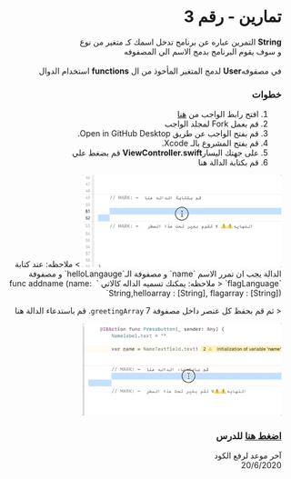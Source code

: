 
<div dir="rtl">
 
# تمارين  - رقم 3
  
 **String** التمرين عباره عن برنامج تدخل اسمك كـ متغير من  نوع  \
 و سوف يقوم البرنامج بدمج الاسم الي المصفوفه \
 \
    في مصفوفه**User** لدمج المتغير المأخوذ من ال   **functions** استخدام الدوال  

 
### خطوات 
1. افتح رابط الواجب من [هنا](https://github.com/kuwaitcodes/ios-cw-3)
2. قم بعمل Fork لمجلد الواجب
3. قم بفتح الواجب عن طريق Open in GitHub Desktop.
4.  قم بفتح المشروع بالـ Xcode.
5.   على جهتك اليسار**ViewController.swift** قم بضغط علي 
6. قم بكتابة الدالة هنا
<img src="/funcgif.gif" width="350px">
> ملاحظه:  عند كتابة الدالة يجب ان تمرر الاسم  `name` و مصفوفة الـ`helloLangauge` و مصفوفة `flagLanguage`
< ملاحظه: يمكنك تسميه الداله  كالاتي `  func addname (name: String,helloarray : [String], flagarray : [String])`

< ثم قم بحفظ كل عنصر داخل مصفوفة `greetingArray`
7. قم باستدعاء الدالة  هنا 

<img src="/gifcall.gif" width="350px">




### [اضغط هنا](https://app.barmej.com/%D8%A8%D8%B1%D9%85%D8%AC%D8%A9-%D8%B3%D9%88%D9%8A%D9%81%D8%AA-%D9%84%D8%A8%D9%86%D8%A7%D8%A1-%D8%AA%D8%B7%D8%A8%D9%8A%D9%82%D8%A7%D8%AA-%D8%A7%D9%84%D8%A2%D9%8A%D9%81%D9%88%D9%86/%D8%A7%D9%84%D9%85%D8%AC%D9%85%D9%88%D8%B9%D8%A7%D8%AA-%D9%88-%D8%A7%D9%84%D8%AA%D8%AD%D9%83%D9%85-%D9%88-%D8%A7%D9%84%D8%AF%D9%88%D8%A7%D9%84-collections-control-functions/%D8%A7%D9%84%D8%AF%D9%88%D8%A7%D9%84-functions/%D8%A7%D9%84%D9%85%D9%82%D8%AF%D9%85%D8%A9-%D9%85%D8%A7-%D9%87%D9%8A-%D8%A7%D9%84%D8%AF%D9%88%D8%A7%D9%84-introduction-to-functions) للدرس


آخر موعد لرفع الكود\
20/6/2020

</div>


